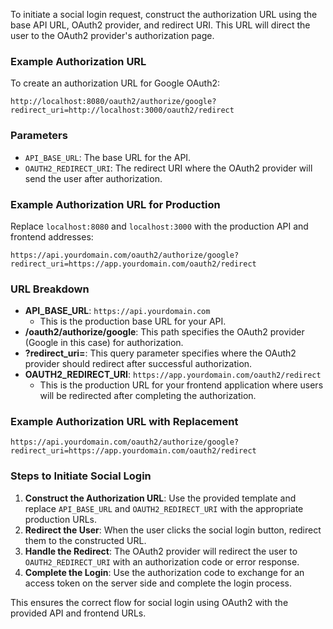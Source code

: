 To initiate a social login request, construct the authorization URL using the base API URL, OAuth2 provider, and redirect URI. This URL will direct the user to the OAuth2 provider's authorization page.

### Example Authorization URL

To create an authorization URL for Google OAuth2:

```plaintext
http://localhost:8080/oauth2/authorize/google?redirect_uri=http://localhost:3000/oauth2/redirect
```

### Parameters

- `API_BASE_URL`: The base URL for the API.
- `OAUTH2_REDIRECT_URI`: The redirect URI where the OAuth2 provider will send the user after authorization.

### Example Authorization URL for Production

Replace `localhost:8080` and `localhost:3000` with the production API and frontend addresses:

```plaintext
https://api.yourdomain.com/oauth2/authorize/google?redirect_uri=https://app.yourdomain.com/oauth2/redirect
```

### URL Breakdown

- **API_BASE_URL**: `https://api.yourdomain.com`
  - This is the production base URL for your API.
- **/oauth2/authorize/google**: This path specifies the OAuth2 provider (Google in this case) for authorization.
- **?redirect_uri=**: This query parameter specifies where the OAuth2 provider should redirect after successful authorization.
- **OAUTH2_REDIRECT_URI**: `https://app.yourdomain.com/oauth2/redirect`
  - This is the production URL for your frontend application where users will be redirected after completing the authorization.

### Example Authorization URL with Replacement

```plaintext
https://api.yourdomain.com/oauth2/authorize/google?redirect_uri=https://app.yourdomain.com/oauth2/redirect
```

### Steps to Initiate Social Login

1. **Construct the Authorization URL**: Use the provided template and replace `API_BASE_URL` and `OAUTH2_REDIRECT_URI` with the appropriate production URLs.
2. **Redirect the User**: When the user clicks the social login button, redirect them to the constructed URL.
3. **Handle the Redirect**: The OAuth2 provider will redirect the user to `OAUTH2_REDIRECT_URI` with an authorization code or error response.
4. **Complete the Login**: Use the authorization code to exchange for an access token on the server side and complete the login process.

This ensures the correct flow for social login using OAuth2 with the provided API and frontend URLs.